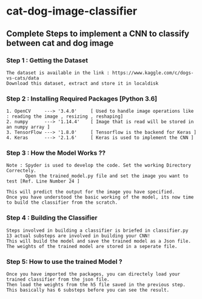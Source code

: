 # cat-dog-image-classifier

## Complete Steps to implement a CNN to classify between cat and dog image

### Step 1 : Getting the Dataset 
    
    The dataset is available in the link : https://www.kaggle.com/c/dogs-vs-cats/data
    Download this dataset, extract and store it in localdisk
    
### Step 2 : Installing Required Packages [Python 3.6]

    1. OpenCV     ---> '3.4.0'     [ Used to handle image operations like : reading the image , resizing , reshaping]
    2. numpy      ---> '1.14.4'    [ Image that is read will be stored in an numpy array ]
    3. TensorFlow ---> '1.8.0'     [ Tensorflow is the backend for Keras ]
    4. Keras      ---> '2.1.6'     [ Keras is used to implement the CNN ]

### Step 3 : How the Model Works ??

    Note : Spyder is used to develop the code. Set the working Directory Correctely.
           Open the trained_model.py file and set the image you want to test [Ref. Line Number 24 ]
           
    This will predict the output for the image you have specified. 
    Once you have understood the basic working of the model, its now time to build the classifier from the scratch.
    
### Step 4 : Building the Classifier

    Steps involved in building a classifier is briefed in classifier.py
    13 actual substeps are involved in building your CNN! 
    This will build the model and save the trained model as a Json file. 
    The weights of the trained model are stored in a seperate file.
    
 ### Step 5: How to use the trained Model ?
 
    Once you have imported the packages, you can directely load your trained classifier from the json file.
    Then load the weights from the h5 file saved in the previous step.
    This basically has 6 substeps before you can see the result.
    
